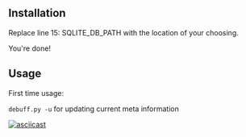 ## Installation

Replace line 15: SQLITE_DB_PATH with the location of your choosing.

You're done!

## Usage

First time usage:

`debuff.py -u` for updating current meta information

<a href="https://asciinema.org/a/168591?autoplay=1" target="_blank">![asciicast](https://screenshotscdn.firefoxusercontent.com/images/c3e28df0-9136-4a2c-ab12-9d9127a14082.png)</a>
